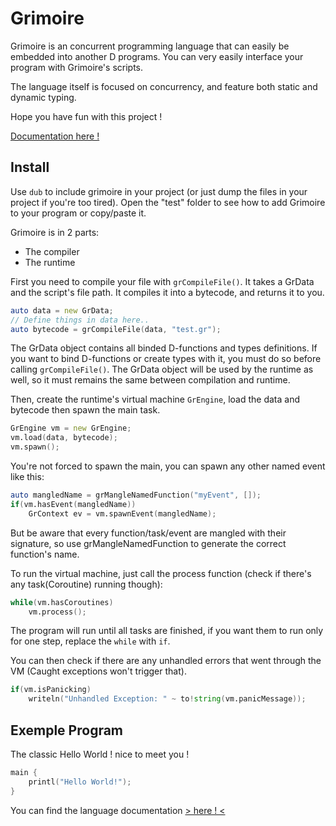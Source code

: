 # Grimoire

Grimoire is an concurrent programming language that can easily be embedded into another D programs.
You can very easily interface your program with Grimoire's scripts.

The language itself is focused on concurrency, and feature both static and dynamic typing.

Hope you have fun with this project !

[Documentation here !](https://enalye.github.io/grimoire)


## Install

Use `dub` to include grimoire in your project (or just dump the files in your project if you're too tired).
Open the "test" folder to see how to add Grimoire to your program or copy/paste it.

Grimoire is in 2 parts:
- The compiler
- The runtime

First you need to compile your file with `grCompileFile()`.
It takes a GrData and the script's file path.
It compiles it into a bytecode, and returns it to you.
```d
auto data = new GrData;
// Define things in data here..
auto bytecode = grCompileFile(data, "test.gr");
```

The GrData object contains all binded D-functions and types definitions.
If you want to bind D-functions or create types with it, you must do so before calling `grCompileFile()`.
The GrData object will be used by the runtime as well, so it must remains the same between compilation and runtime.

Then, create the runtime's virtual machine `GrEngine`, load the data and bytecode then spawn the main task.
```d
GrEngine vm = new GrEngine;
vm.load(data, bytecode);
vm.spawn();
```

You're not forced to spawn the main, you can spawn any other named event like this:
```d
auto mangledName = grMangleNamedFunction("myEvent", []);
if(vm.hasEvent(mangledName))
    GrContext ev = vm.spawnEvent(mangledName);
```
But be aware that every function/task/event are mangled with their signature, so use grMangleNamedFunction to generate the  correct function's name.

To run the virtual machine, just call the process function (check if there's any task(Coroutine) running though):
```d
while(vm.hasCoroutines)
    vm.process();
```
The program will run until all tasks are finished, if you want them to run only for one step, replace the `while` with `if`.

You can then check if there are any unhandled errors that went through the VM (Caught exceptions won't trigger that).
```d
if(vm.isPanicking)
    writeln("Unhandled Exception: " ~ to!string(vm.panicMessage));
```


## Exemple Program

The classic Hello World ! nice to meet you !
```cpp
main {
    printl("Hello World!");
}
```
You can find the language documentation [> here ! <](https://enalye.github.io/grimoire)
